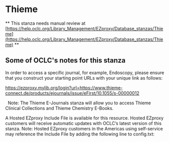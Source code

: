 # Thieme
** This stanza needs manual review at [https://help.oclc.org/Library_Management/EZproxy/Database_stanzas/Thieme](https://help.oclc.org/Library_Management/EZproxy/Database_stanzas/Thieme) **

## Some of OCLC's notes for this stanza

In order to access a specific journal, for example, Endoscopy, please ensure that you construct your starting point URLs with your unique link as follows:

https://ezproxy.mylib.org/login?url=https://www.thieme-connect.de/products/ejournals/issue/eFirst/10.1055/s-00000012

&nbsp; Note: The Thieme E-Journals stanza will allow you to access Thieme Clinical Collections and Thieme Chemistry E-Books.

A Hosted EZproxy Include File is available for this resource. Hosted EZproxy customers will receive automatic updates with OCLC&rsquo;s latest version of this stanza. Note: Hosted EZproxy customers in the Americas using self-service may reference the Include File by adding the following line to config.txt:

&nbsp;
